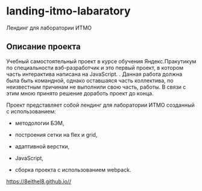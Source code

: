 # landing-itmo-labaratory
Лендинг для лаборатории ИТМО

## Описание проекта

Учебный самостоятельный проект в курсе обучения Яндекс.Пракутикум по специальности вэб-разработчик и это первый проект, в котором часть интерактива написана на JavaScript. .
Данная работа должна была быть командной, однако оставшаяся часть коллектива, по неизвестным причинам не выполнили свою часть, работы. В связи с этим мною принято решение доработь 
проект до конца.

Проект представляет собой лендинг  для лаборатории ИТМО созданный с использованием:

- методологии БЭМ,

- построения сетки на flex и grid,

- адаптивной верстки,

- JavaScript,

- сборка проекта с использованием webpack.

https://8eithel8.github.io//  